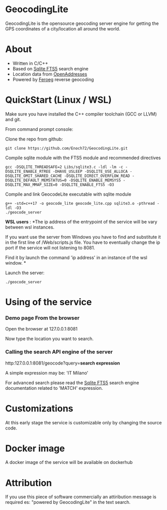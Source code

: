 # GeocodingLite

GeocodingLite is the opensource geocoding server engine for getting the GPS coordinates of a city/location all around the world.  

# About

- Written in C/C++
- Based on [Sqlite FTS5](https://www.sqlite.org/fts5.html) search engine
- Location data from [OpenAddresses](https://openaddresses.io/)
- Powered by [Feroeg](https://feroeg.com) reverse geocoding

# QuickStart (Linux / WSL)

Make sure you have installed the C++ compiler toolchain (GCC or LLVM) and git.

From command prompt console:

Clone the repo from github:
```
git clone https://github.com/Enoch72/GeocodingLite.git
```

Compile sqlite module with the FTS5 module and recommended directives
```
gcc -DSQLITE_THREADSAFE=2 Libs/sqlite3.c -ldl -lm -c -DSQLITE_ENABLE_RTREE -DHAVE_USLEEP -DSQLITE_USE_ALLOCA -DSQLITE_OMIT_SHARED_CACHE -DSQLITE_DIRECT_OVERFLOW_READ -DSQLITE_DEFAULT_MEMSTATUS=0 -DSQLITE_ENABLE_MEMSYS5 -DSQLITE_MAX_MMAP_SIZE=0 -DSQLITE_ENABLE_FTS5 -O3
```

Compile and link GeocodeLite executable with sqlite module
```
g++ -std=c++17 -o geocode_lite geocode_lite.cpp sqlite3.o -pthread -ldl -O3
./geocode_server
```

**WSL users** : *The ip address of the entrypoint of the service will be vary between wsl instances.

If you want use the server from Windows you have to find and substitute it in the first line of /Web/scripts.js file. You have to eventually change the ip port if the service will not listening to 8081.

Find it by launch the command 'ip address' in an instance of the wsl window.
* 


Launch the server:
```
./geocode_server
```

# Using of the service

### Demo page From the browser

Open the browser at 127.0.0.1:8081

Now type the location you want to search.


### Calling the search API engine of the server

 http:127.0.0.1:8081/geocode?query=**search expression**
 
 A simple expression may be: 'IT Milano'
 
 For advanced search please read the [Sqlite FTS5](https://www.sqlite.org/fts5.html) search engine documentation related to 'MATCH' expression.


# Customizations
 At this early stage the service is customizable only by changing the source code.
 
# Docker image
 A docker image of the service will be available on dockerhub
 
# Attribution
 
 If you use this piece of software commercially an attiribution message is required es: "powered by GeocodingLite" in the text search.
